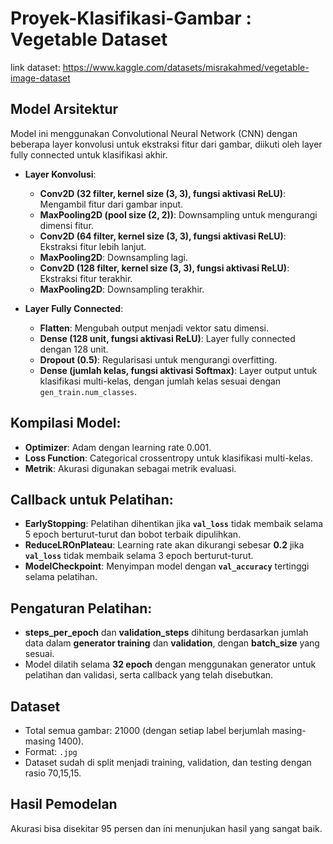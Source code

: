 # Proyek-Klasifikasi-Gambar : Vegetable Dataset
link dataset: https://www.kaggle.com/datasets/misrakahmed/vegetable-image-dataset

## Model Arsitektur
Model ini menggunakan Convolutional Neural Network (CNN) dengan beberapa layer konvolusi untuk ekstraksi fitur dari gambar, diikuti oleh layer fully connected untuk klasifikasi akhir.
- **Layer Konvolusi**:
  - **Conv2D (32 filter, kernel size (3, 3), fungsi aktivasi ReLU)**: Mengambil fitur dari gambar input.
  - **MaxPooling2D (pool size (2, 2))**: Downsampling untuk mengurangi dimensi fitur.
  - **Conv2D (64 filter, kernel size (3, 3), fungsi aktivasi ReLU)**: Ekstraksi fitur lebih lanjut.
  - **MaxPooling2D**: Downsampling lagi.
  - **Conv2D (128 filter, kernel size (3, 3), fungsi aktivasi ReLU)**: Ekstraksi fitur terakhir.
  - **MaxPooling2D**: Downsampling terakhir.
  
- **Layer Fully Connected**:
  - **Flatten**: Mengubah output menjadi vektor satu dimensi.
  - **Dense (128 unit, fungsi aktivasi ReLU)**: Layer fully connected dengan 128 unit.
  - **Dropout (0.5)**: Regularisasi untuk mengurangi overfitting.
  - **Dense (jumlah kelas, fungsi aktivasi Softmax)**: Layer output untuk klasifikasi multi-kelas, dengan jumlah kelas sesuai dengan `gen_train.num_classes`.

## Kompilasi Model:
- **Optimizer**: Adam dengan learning rate 0.001.
- **Loss Function**: Categorical crossentropy untuk klasifikasi multi-kelas.
- **Metrik**: Akurasi digunakan sebagai metrik evaluasi.

## Callback untuk Pelatihan:
- **EarlyStopping**: Pelatihan dihentikan jika **`val_loss`** tidak membaik selama 5 epoch berturut-turut dan bobot terbaik dipulihkan.
- **ReduceLROnPlateau**: Learning rate akan dikurangi sebesar **0.2** jika **`val_loss`** tidak membaik selama 3 epoch berturut-turut.
- **ModelCheckpoint**: Menyimpan model dengan **`val_accuracy`** tertinggi selama pelatihan.

## Pengaturan Pelatihan:
- **steps_per_epoch** dan **validation_steps** dihitung berdasarkan jumlah data dalam **generator training** dan **validation**, dengan **batch_size** yang sesuai.
- Model dilatih selama **32 epoch** dengan menggunakan generator untuk pelatihan dan validasi, serta callback yang telah disebutkan.

## Dataset
- Total semua gambar: 21000 (dengan setiap label berjumlah masing-masing 1400).
- Format: `.jpg`
- Dataset sudah di split menjadi training, validation, dan testing dengan rasio 70,15,15.

## Hasil Pemodelan
Akurasi bisa disekitar 95 persen dan ini menunjukan hasil yang sangat baik.
